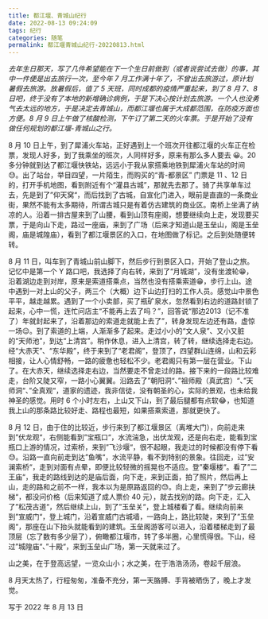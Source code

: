 ```yaml
---
title: 都江堰、青城山纪行
date: 2022-08-13 09:24:09
tags: 纪行
categories: 随笔
permalink: 都江堰青城山纪行-20220813.html
---
```


*去年生日那天，写了几件希望能在下一个生日前做到（或者说尝试去做）的事，其中一件便是出去旅行一次，至今年 7 月工作满十年了，不曾出去旅游过，原计划暑假去旅游。放暑假后，值了 5 天班，同时成都的疫情严重起来，到了 8 月 7、8 日吧，终于没有了本地的新增确诊病例，于是下决心按计划去旅游。一个人也没勇气去太远的地方，于是决定去青城山，而都江堰也属于大成都范围，在防疫方面也方便。8 月 9 日上午做了核酸检测，下午订了第二天的火车票。于是开始了没有做任何规划的都江堰-青城山之行。*

8 月 10 日上午，到了犀浦火车站，正好遇到上一个班次开往都江堰的火车正在检票，发现人好多，到了我乘坐的班次，人同样好多，原来有那么多人要去 😀。20 多分钟就到达了都江堰快铁站，远远小于我从家搭乘地铁到犀浦火车站的时间 😓。出了站台，举目四望，一片陌生，而购买的“青-都景区” 门票是 11 、12 日的，打开手机地图，看到附近有个“灌县古城”，那就先去那了。骑了共享单车过去，先是到了”仰天窝“，而后找到了古城，自宣化门进入，眼前是直直的一条商业街，果然不能有太多期待，所谓古城只是有着仿古建筑的商业区。南桥上坐满了纳凉的人。沿着一排古屋来到了山腰，看到山顶有座阁，想要继续向上走，发现要买票，于是向山下走，路过一座庙，来到了广场（后来才知道山是玉垒山，阁是玉垒阁，庙是城隍庙），看到了都江堰景区的入口，在地图做了标记。之后到处随便转转。

8 月 11 日，叫车到了青城山前山脚下，然后步行到景区入口，开始了登山之旅。记忆中是第一个 Y 路口吧，我选择了向右转，来到了“月城湖”，没有坐渡轮😁，沿着湖边走到对岸，原来是索道搭乘点，当然也没有搭乘索道😁，步行上山。途中遇到一对上山的父子，两三个（大概）边下山边打扫的工作人员。感觉山中景色平平，越走越累。遇到了一个小卖部，买了瓶矿泉水，忽然看到右边的道路封锁了起来，心中一慌，连忙问店主“不能再上去了吗？”，回答说“那边2013（记不准了）年就封起来了，沿着那边的索道走就能上去了”，转身发现左边还有路，虚惊一场😌。到了索道的上端，人渐渐多了起来。走过小小的“文人泉”、又小又脏的“天师池”，到达“上清宫”。稍作休息，进入上清宫，转了转，继续选择走右边。经“大赤天”、“东华殿”，终于来到了“老君阁”，登顶了，四望群山连绵，山和云彩相接，让人心情舒畅，一路的疲惫也轻松不少。老君阁只有第一层在营业。下山了。在大赤天，继续选择走右边，当然要走不曾走过的路。接下来的一段路比较难走，台阶又陡又窄，一路小心翼翼。沿路去了”朝阳洞“、”祖师殿（真武宫）“、”天师洞“、”全真观“，道家的遗迹，我非信徒，没有朝圣的心，实际的景观，也未给我神圣的感觉。用时 6 个小时左右，上山又下山，到了最后腿都有点软😂，也知道我上山的那条路比较好走、路程也最短，如果搭乘索道，那就更快了。

8 月 12 日，由于住的比较近，步行来到了都江堰景区（离堆大门），向前走来到”伏龙观“，右侧能看到”宝瓶口“，水流湍急，出伏龙观，还是向右走，能看到宝瓶口上游的情况，过索桥，来到”飞沙堰“，很不起眼，我走过的时候都没有停下看😓。沿路一直向前走到达”鱼嘴“，水流平静，看不到特别的景象。往回走，过”安澜索桥“，走到对面有点晕，即便比较轻微的摇晃也不适应。登”秦堰楼“。看了”二王庙“，我走的路线到达的是庙后面，向下走，来到正面，拍了照片，然后再上山，走的路和之前不一样，我本以为是原路返回的😓。向上走，来到了”步云廊扶梯“，都没问价格（后来知道了成人票价 40 元），就去找别的路。向下走，汇入了”松茂古道“，然后继续上山，到了”玉垒关“，登上城楼看了看。继续向前来到”宣威门“，登上城门，沿着宣威门古城墙，一路向上，路比较陡，来到了”玉垒阁“，那座在山下抬头就能看到的建筑。玉垒阁游客可以进入，沿着楼梯走到了最顶层（忘了数有多少层了），俯瞰都江堰市，转了多半圈，心里慌得很。下山，经过”城隍庙“、”十殿“，来到玉垒山广场，第一天就来过了。

山之美，在于登高远望，一览众山小；水之美，在于浩浩汤汤，卷起千层浪。

8 月天太热了，行程匆匆，准备不充分，第一天胳膊、手背被晒伤了，晚上才发觉。

写于 2022 年 8 月 13 日